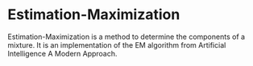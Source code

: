 # Estimation-Maximization
Estimation-Maximization is a method to determine the components of a mixture. It is an implementation of the EM algorithm from Artificial Intelligence A Modern Approach.
